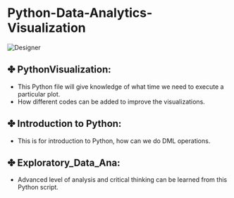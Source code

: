 # Python-Data-Analytics-Visualization

![Designer](https://github.com/AriSa365/Python-Data-Analytics-Visualization/assets/174586469/306ea135-2030-4e0a-84a5-3e8bde37e3c0)


## ✤ PythonVisualization:
- This Python file will give knowledge of what time we need to execute a particular plot. 
- How different codes can be added to improve the visualizations.

## ✤ Introduction to Python:
- This is for introduction to Python, how can we do DML operations.

## ✤ Exploratory_Data_Ana:
- Advanced level of analysis and critical thinking can be learned from this Python script.
